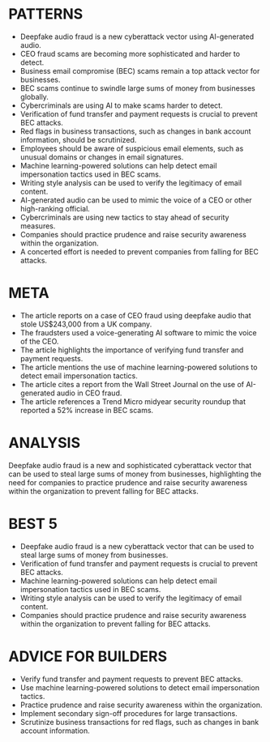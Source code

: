 # PATTERNS
* Deepfake audio fraud is a new cyberattack vector using AI-generated audio.
* CEO fraud scams are becoming more sophisticated and harder to detect.
* Business email compromise (BEC) scams remain a top attack vector for businesses.
* BEC scams continue to swindle large sums of money from businesses globally.
* Cybercriminals are using AI to make scams harder to detect.
* Verification of fund transfer and payment requests is crucial to prevent BEC attacks.
* Red flags in business transactions, such as changes in bank account information, should be scrutinized.
* Employees should be aware of suspicious email elements, such as unusual domains or changes in email signatures.
* Machine learning-powered solutions can help detect email impersonation tactics used in BEC scams.
* Writing style analysis can be used to verify the legitimacy of email content.
* AI-generated audio can be used to mimic the voice of a CEO or other high-ranking official.
* Cybercriminals are using new tactics to stay ahead of security measures.
* Companies should practice prudence and raise security awareness within the organization.
* A concerted effort is needed to prevent companies from falling for BEC attacks.

# META
* The article reports on a case of CEO fraud using deepfake audio that stole US$243,000 from a UK company.
* The fraudsters used a voice-generating AI software to mimic the voice of the CEO.
* The article highlights the importance of verifying fund transfer and payment requests.
* The article mentions the use of machine learning-powered solutions to detect email impersonation tactics.
* The article cites a report from the Wall Street Journal on the use of AI-generated audio in CEO fraud.
* The article references a Trend Micro midyear security roundup that reported a 52% increase in BEC scams.

# ANALYSIS
Deepfake audio fraud is a new and sophisticated cyberattack vector that can be used to steal large sums of money from businesses, highlighting the need for companies to practice prudence and raise security awareness within the organization to prevent falling for BEC attacks.

# BEST 5
* Deepfake audio fraud is a new cyberattack vector that can be used to steal large sums of money from businesses.
* Verification of fund transfer and payment requests is crucial to prevent BEC attacks.
* Machine learning-powered solutions can help detect email impersonation tactics used in BEC scams.
* Writing style analysis can be used to verify the legitimacy of email content.
* Companies should practice prudence and raise security awareness within the organization to prevent falling for BEC attacks.

# ADVICE FOR BUILDERS
* Verify fund transfer and payment requests to prevent BEC attacks.
* Use machine learning-powered solutions to detect email impersonation tactics.
* Practice prudence and raise security awareness within the organization.
* Implement secondary sign-off procedures for large transactions.
* Scrutinize business transactions for red flags, such as changes in bank account information.
